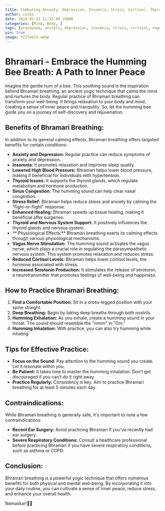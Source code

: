 ```yaml
---
title: Combating Anxiety, Depression, Insomnia, Stress, Cortisol, Thyroid, Sinus, High Blood Pressure... Presenting Pranayama Bhramari for you..
author: cotes
date: 2024-02-21 11:55:00 +0800
categories: [Mind, Body, ]
tags: [pranayama, anxiety, depression, insomnia, stress, cortisol, vagus nerve, thyroid, sinus, high blood pressure]
pin: true
image: Y21feb23.webp
---
```


# Bhramari - Embrace the Humming Bee Breath: A Path to Inner Peace

Imagine the gentle hum of a bee. This soothing sound is the inspiration behind Bhramari breathing, an ancient yogic technique that calms the mind and nurtures the body. Regular practice of Bhramari breathing can transform your well-being. It brings relaxation to your body and mind, creating a sense of inner peace and tranquility. So, let the humming bee guide you on a journey of self-discovery and rejuvenation.

## **Benefits of Bhramari Breathing:**
In addition to its general calming effects, Bhramari breathing offers targeted benefits for certain conditions:

* **Anxiety and Depression:** Regular practice can reduce symptoms of anxiety and depression.
* **Insomnia:** It promotes relaxation and improves sleep quality.
* **Lowered High Blood Pressure:** Bhramari helps lower blood pressure, making it beneficial for individuals with hypertension.
* **Thyroid Issues:** It supports the thyroid glands, which regulate metabolism and hormone production.
* **Sinus Congestion:** The humming sound can help clear nasal congestion.
* **Stress Relief:** Bhramari helps reduce stress and anxiety by calming the "fight-or-flight" response.
* **Enhanced Healing:** Bhramari speeds up tissue healing, making it beneficial after surgeries.
* **Thyroid and Nervous System Support:** It positively influences the thyroid glands and nervous system.
* ** Physiological Effects:** Bhramari breathing exerts its calming effects through various physiological mechanisms:
* **Vagus Nerve Stimulation:** The humming sound activates the vagus nerve, which plays a crucial role in regulating the parasympathetic nervous system. This system promotes relaxation and reduces stress.
* **Reduced Cortisol Levels:** Bhramari helps lower cortisol levels, the hormone associated with stress.
* **Increased Serotonin Production:** It stimulates the release of serotonin, a neurotransmitter that promotes feelings of well-being and happiness.

## **How to Practice Bhramari Breathing:**

1. **Find a Comfortable Position:** Sit in a cross-legged position with your spine straight.
2. **Deep Breathing:** Begin by taking deep breaths through both nostrils.
3. **Humming Exhalation:** As you exhale, create a humming sound in your throat. The sound should resemble the "mmm" in "Om."
4. **Humming Inhalation:** With practice, you can also try humming while inhaling.

## **Tips for Effective Practice:**

* **Focus on the Sound:** Pay attention to the humming sound you create. Let it resonate within you.
* **Be Patient:** It takes time to master the humming inhalation. Don't get discouraged if you can't do it right away.
* **Practice Regularly:** Consistency is key. Aim to practice Bhramari breathing for at least 5 minutes each day.

## **Contraindications:**
While Bhramari breathing is generally safe, it's important to note a few contraindications:

* **Recent Ear Surgery:** Avoid practicing Bhramari if you've recently had ear surgery.
* **Severe Respiratory Conditions:** Consult a healthcare professional before practicing Bhramari if you have severe respiratory conditions, such as asthma or COPD.

## **Conclusion:**

Bhramari breathing is a powerful yogic technique that offers numerous benefits for both physical and mental well-being. By incorporating it into your daily routine, you can cultivate a sense of inner peace, reduce stress, and enhance your overall health.

Namaskar!🙏✨